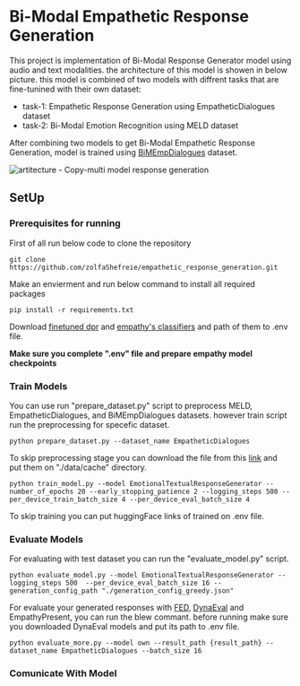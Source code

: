 # Bi-Modal Empathetic Response Generation
This project is implementation of Bi-Modal Response Generator model using audio and text modalities. the architecture of this model is showen in below picture. this model is combined of two models with diffrent tasks that are fine-tunined with their own dataset:
- task-1: Empathetic Response Generation using EmpatheticDialogues dataset
- task-2: Bi-Modal Emotion Recognition using MELD dataset
<p></p>

After combining two models to get Bi-Modal Empathetic Response Generation, model is trained using [BiMEmpDialogues](https://github.com/zolfaShefreie/Multi-model_Empathetic_Dialogue_Dataset) dataset.

![artitecture - Copy-multi model response generation](https://github.com/user-attachments/assets/4a4bcc2a-57d0-42ec-ba2b-08bfc31a4976)

## SetUp
### Prerequisites for running
First of all run below code to clone the repository
```
git clone https://github.com/zolfaShefreie/empathetic_response_generation.git
```
Make an envierment and run below command to install all required packages
```
pip install -r requirements.txt
```
Download [finetuned dpr](https://huggingface.co/Shefreie/best_dpr_finetuned) and [empathy's classifiers](https://github.com/declare-lab/exemplary-empathy) and path of them to .env file.

<b>Make sure you complete ".env" file and prepare empathy model checkpoints</b>
### Train Models
You can use run "prepare_dataset.py" script to preprocess MELD, EmpatheticDialogues, and BiMEmpDialogues datasets. however train script run the preprocessing for specefic dataset. 
```
python prepare_dataset.py --dataset_name EmpatheticDialogues
```
To skip preprocessing stage you can download the file from this [link](https://huggingface.co/datasets/Shefreie/BiModalResponseGeneration_project_processed_dataset) and put them on "./data/cache" directory.
```
python train_model.py --model EmotionalTextualResponseGenerator --number_of_epochs 20 --early_stopping_patience 2 --logging_steps 500 --per_device_train_batch_size 4 --per_device_eval_batch_size 4
```
To skip training you can put huggingFace links of trained on .env file.

### Evaluate Models
For evaluating with test dataset you can run the "evaluate_model.py" script. 
```
python evaluate_model.py --model EmotionalTextualResponseGenerator --logging_steps 500  --per_device_eval_batch_size 16 --generation_config_path "./generation_config_greedy.json"
```
For evaluate your generated responses with [FED](https://github.com/Shikib/fed), [DynaEval](https://github.com/e0397123/DynaEval) and EmpathyPresent, you can run the blew commant. before running make sure you downloaded DynaEval models and put its path to .env file.
```
python evaluate_more.py --model own --result_path {result_path} --dataset_name EmpatheticDialogues --batch_size 16
```

### Comunicate With Model

```

```
